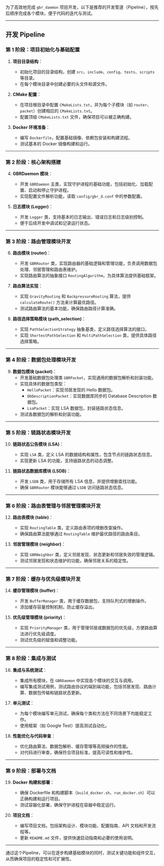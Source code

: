 为了高效地完成 `gbr_daemon` 项目开发，以下是推荐的开发管道（Pipeline），按先后顺序完成各个模块，便于代码的迭代与测试。

---

## 开发 Pipeline

### 第 1 阶段：项目初始化与基础配置

1. **项目目录结构**：
   - 初始化项目的目录结构，创建 `src`、`include`、`config`、`tests`、`scripts` 等目录。
   - 在每个模块目录中创建必要的头文件和源文件。

2. **CMake 配置**：
   - 在项目根目录中配置 `CMakeLists.txt`，并为每个子模块（如 `router`、`packet`）创建相应的 `CMakeLists.txt`。
   - 配置顶级 `CMakeLists.txt` 文件，确保项目可以被正确构建。

3. **Docker 环境准备**：
   - 编写 `Dockerfile`，配置基础镜像、依赖包安装和构建流程。
   - 测试基本的 Docker 镜像构建和运行。

---

### 第 2 阶段：核心架构搭建

4. **GBRDaemon 模块**：
   - 开发 `GBRDaemon` 主类，实现守护进程的基础功能，包括初始化、加载配置、启动和停止守护进程。
   - 实现配置文件解析功能，读取 `config/gbr_d.conf` 中的参数配置。

5. **日志模块 (Logger)**：
   - 开发 `Logger` 类，支持基本的日志输出、错误日志和日志级别控制。
   - 便于后续开发中调试和记录运行状态。

---

### 第 3 阶段：路由管理模块开发

6. **路由模块 (router)**：
   - 开发 `GBRRouter` 类，实现路由器的基础逻辑和管理功能，负责调用数据包处理、邻居管理和路由表维护。
   - 实现路由算法的抽象接口 `RoutingAlgorithm`，为具体算法提供基础框架。

7. **路由算法实现**：
   - 实现 `GravityRouting` 和 `BackpressureRouting` 算法，提供 `calculateRoute()` 方法来计算最优路径。
   - 测试路由算法的基本功能，确保路由路径计算准确。

8. **路径选择策略模块 (path_selection)**：
   - 实现 `PathSelectionStrategy` 抽象基类，定义路径选择算法的接口。
   - 实现 `ShortestPathSelection` 和 `MultiPathSelection` 类，提供具体路径选择策略。

---

### 第 4 阶段：数据包处理模块开发

9. **数据包模块 (packet)**：
   - 开发基础数据包处理类 `GBRPacket`，实现通用的数据包解析和封装功能。
   - 实现具体的数据包类型：
     - `HelloPacket`：实现邻居发现的 Hello 数据包。
     - `DbDescriptionPacket`：实现数据库同步的 Database Description 数据包。
     - `LsaPacket`：实现 LSA 数据包，封装链路状态信息。
   - 测试各数据包的解析和封装功能。

---

### 第 5 阶段：链路状态模块开发

10. **链路状态公告模块 (LSA)**：
    - 实现 `LSA` 类，定义 LSA 的数据结构和属性，包含节点的链路状态信息。
    - 实现更新 LSA 的功能，支持链路状态的动态调整。

11. **链路状态数据库模块 (LSDB)**：
    - 开发 `LSDB` 类，用于存储所有 LSA 信息，并提供增删查找功能。
    - 确保 `GBRRouter` 模块能够通过 `LSDB` 访问链路状态信息。

---

### 第 6 阶段：路由表管理与邻居管理模块开发

12. **路由表模块 (table)**：
    - 实现 `RoutingTable` 类，定义路由表项的增删改查操作。
    - 确保路由算法能够通过 `RoutingTable` 维护最优路径的路由条目。

13. **邻居管理模块 (neighbor)**：
    - 实现 `GBRNeighbor` 类，定义邻居发现、状态更新和邻居失效的管理逻辑。
    - 测试邻居发现和状态维护的功能，确保邻居关系的稳定性。

---

### 第 7 阶段：缓存与优先级模块开发

14. **缓存管理模块 (buffer)**：
    - 开发 `BufferManager` 类，用于缓存数据包，支持队列式的增删操作。
    - 添加缓存容量控制机制，防止缓存溢出。

15. **优先级管理模块 (priority)**：
    - 实现 `PriorityManager` 类，用于管理邻居或数据包的优先级，方便路由算法进行优先级调度。
    - 测试优先级的赋值和调整功能。

---

### 第 8 阶段：集成与测试

16. **集成与系统测试**：
    - 集成所有模块，在 `GBRDaemon` 中实现各个模块的交互与调用。
    - 编写集成测试用例，测试路由协议的端到端功能，包括邻居发现、路由计算、数据包传输和链路状态更新。

17. **单元测试**：
    - 为每个模块编写单元测试，确保每个类和方法在不同场景下均能稳定工作。
    - 使用框架（如 Google Test）提高测试自动化。

18. **性能优化与代码审查**：
    - 优化路由算法、数据包解析、缓存管理等高频操作的性能。
    - 对代码进行审查，确保符合项目标准，提高可读性和维护性。

---

### 第 9 阶段：部署与文档

19. **Docker 构建和部署**：
    - 确保 Dockerfile 和构建脚本（`build_docker.sh`、`run_docker.sh`）可以正确构建和运行项目。
    - 测试容器化部署，确保守护进程在容器中稳定运行。

20. **项目文档**：
    - 编写项目文档，包括架构设计、模块功能、配置指南、API 文档和开发流程等。
    - 更新 `README.md` 文件，提供快速启动指南和必要的使用说明。

---

通过这个Pipeline，可以在逐步构建基础模块的同时，测试关键功能和组件交互，从而确保项目的稳定性和可扩展性。